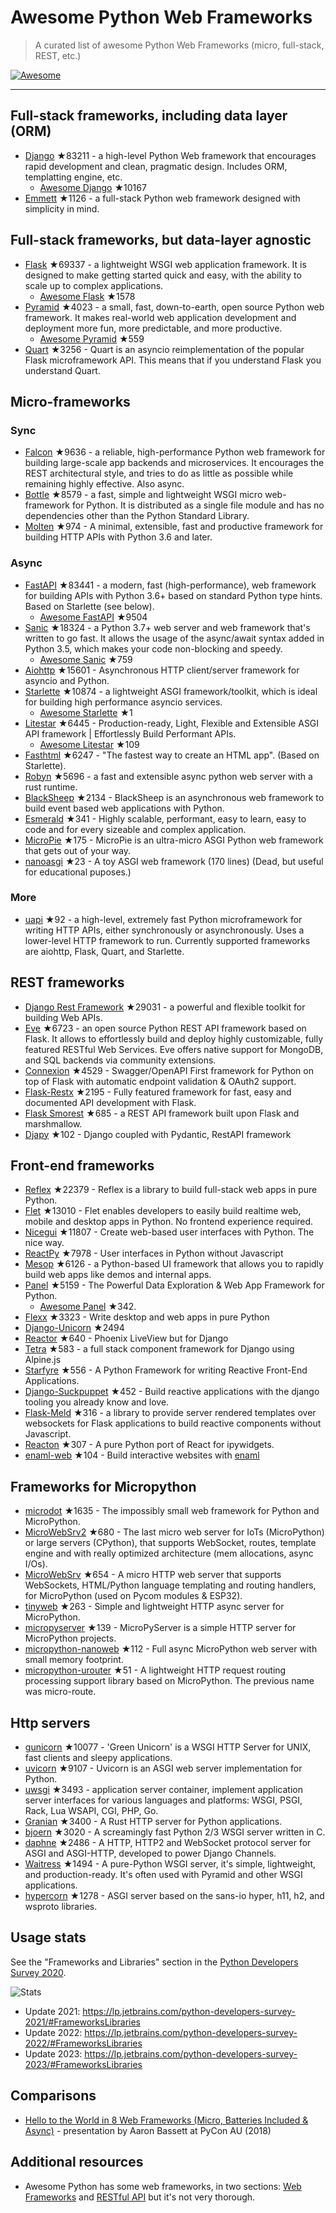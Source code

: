 # Awesome Python Web Frameworks


> A curated list of awesome Python Web Frameworks (micro, full-stack, REST, etc.)


[![Awesome](https://awesome.re/badge.svg)](https://awesome.re)

---

## Full-stack frameworks, including data layer (ORM)


- [Django](https://github.com/django/django) ★83211 - a high-level Python Web framework that encourages rapid development and clean, pragmatic design. Includes ORM, templatting engine, etc.
  - [Awesome Django](https://github.com/wsvincent/awesome-django) ★10167
- [Emmett](https://github.com/emmett-framework/emmett) ★1126 - a full-stack Python web framework designed with simplicity in mind.

## Full-stack frameworks, but data-layer agnostic

- [Flask](https://github.com/pallets/flask) ★69337 - a lightweight WSGI web application framework. It is designed to make getting started quick and easy, with the ability to scale up to complex applications.
  - [Awesome Flask](https://github.com/mjhea0/awesome-flask) ★1578
- [Pyramid](https://github.com/Pylons/pyramid) ★4023 - a small, fast, down-to-earth, open source Python web framework. It makes real-world web application development and deployment more fun, more predictable, and more productive.
  - [Awesome Pyramid](https://github.com/uralbash/awesome-pyramid) ★559
- [Quart](https://github.com/pallets/quart) ★3256 - Quart is an asyncio reimplementation of the popular Flask microframework API. This means that if you understand Flask you understand Quart.

## Micro-frameworks

### Sync

- [Falcon](https://github.com/falconry/falcon) ★9636 - a reliable, high-performance Python web framework for building large-scale app backends and microservices. It encourages the REST architectural style, and tries to do as little as possible while remaining highly effective. Also async.
- [Bottle](https://github.com/bottlepy/bottle) ★8579 - a fast, simple and lightweight WSGI micro web-framework for Python. It is distributed as a single file module and has no dependencies other than the Python Standard Library.
- [Molten](https://github.com/Bogdanp/molten) ★974 - A minimal, extensible, fast and productive framework for building HTTP APIs with Python 3.6 and later.

### Async

- [FastAPI](https://github.com/tiangolo/fastapi) ★83441 - a modern, fast (high-performance), web framework for building APIs with Python 3.6+ based on standard Python type hints. Based on Starlette (see below).
  - [Awesome FastAPI](https://github.com/mjhea0/awesome-fastapi) ★9504
- [Sanic](https://github.com/sanic-org/sanic) ★18324 - a Python 3.7+ web server and web framework that's written to go fast. It allows the usage of the async/await syntax added in Python 3.5, which makes your code non-blocking and speedy.
  - [Awesome Sanic](https://github.com/mekicha/awesome-sanic) ★759
- [Aiohttp](https://github.com/aio-libs/aiohttp) ★15601 - Asynchronous HTTP client/server framework for asyncio and Python.
- [Starlette](https://github.com/encode/starlette) ★10874 - a lightweight ASGI framework/toolkit, which is ideal for building high performance asyncio services.
  - [Awesome Starlette](https://github.com/sfermigier/awesome-starlette) ★1
- [Litestar](https://github.com/litestar-org/litestar) ★6445 - Production-ready, Light, Flexible and Extensible ASGI API framework | Effortlessly Build Performant APIs.
  - [Awesome Litestar](https://github.com/litestar-org/awesome-litestar) ★109
- [Fasthtml](https://github.com/AnswerDotAI/fasthtml) ★6247 - "The fastest way to create an HTML app". (Based on Starlette).
- [Robyn](https://github.com/sansyrox/robyn) ★5696 - a fast and extensible async python web server with a rust runtime.
- [BlackSheep](https://github.com/Neoteroi/BlackSheep) ★2134 - BlackSheep is an asynchronous web framework to build event based web applications with Python.
- [Esmerald](https://github.com/dymmond/esmerald) ★341 - Highly scalable, performant, easy to learn, easy to code and for every sizeable and complex application.
- [MicroPie](https://github.com/patx/micropie) ★175 - MicroPie is an ultra-micro ASGI Python web framework that gets out of your way.
- [nanoasgi](https://github.com/qweeze/nanoasgi) ★23 - A toy ASGI web framework (170 lines) (Dead, but useful for educational puposes.)


### More

- [uapi](https://github.com/Tinche/uapi) ★92 - a high-level, extremely fast Python microframework for writing HTTP APIs, either synchronously or asynchronously. Uses a lower-level HTTP framework to run. Currently supported frameworks are aiohttp, Flask, Quart, and Starlette.


## REST frameworks

- [Django Rest Framework](https://github.com/encode/django-rest-framework) ★29031 - a powerful and flexible toolkit for building Web APIs.
- [Eve](https://github.com/pyeve/eve) ★6723 - an open source Python REST API framework based on Flask. It allows to effortlessly build and deploy highly customizable, fully featured RESTful Web Services. Eve offers native support for MongoDB, and SQL backends via community extensions.
- [Connexion](https://github.com/zalando/connexion) ★4529 - Swagger/OpenAPI First framework for Python on top of Flask with automatic endpoint validation & OAuth2 support.
- [Flask-Restx](https://github.com/python-restx/flask-restx) ★2195 - Fully featured framework for fast, easy and documented API development with Flask.
- [Flask Smorest](https://github.com/marshmallow-code/flask-smorest) ★685 - a REST API framework built upon Flask and marshmallow.
- [Djapy](https://github.com/Bishwas-py/djapy) ★102 - Django coupled with Pydantic, RestAPI framework


## Front-end frameworks

- [Reflex](https://github.com/reflex-dev/reflex) ★22379 - Reflex is a library to build full-stack web apps in pure Python.
- [Flet](https://github.com/flet-dev/flet) ★13010 - Flet enables developers to easily build realtime web, mobile and desktop apps in Python. No frontend experience required.
- [Nicegui](https://github.com/zauberzeug/nicegui) ★11807 - Create web-based user interfaces with Python. The nice way.
- [ReactPy](https://github.com/reactive-python/reactpy) ★7978 - User interfaces in Python without Javascript
- [Mesop](https://github.com/google/mesop) ★6126 - a Python-based UI framework that allows you to rapidly build web apps like demos and internal apps.
- [Panel](https://github.com/holoviz/panel) ★5159 - The Powerful Data Exploration & Web App Framework for Python.
  - [Awesome Panel](https://awesome-panel.org/) ★342.
- [Flexx](https://github.com/flexxui/flexx) ★3323 -  Write desktop and web apps in pure Python
- [Django-Unicorn](https://github.com/adamghill/django-unicorn) ★2494
- [Reactor](https://github.com/edelvalle/reactor) ★640 -  Phoenix LiveView but for Django
- [Tetra](https://github.com/tetra-framework/tetra) ★583 - a full stack component framework for Django using Alpine.js
- [Starfyre](https://github.com/sansyrox/starfyre) ★556 - A Python Framework for writing Reactive Front-End Applications.
- [Django-Suckpuppet](https://github.com/jonathan-s/django-sockpuppet) ★452 - Build reactive applications with the django tooling you already know and love.
- [Flask-Meld](https://github.com/mikeabrahamsen/Flask-Meld) ★316 - a library to provide server rendered templates over websockets for Flask applications to build reactive components without Javascript.
- [Reacton](https://github.com/widgetti/reacton) ★307 - A pure Python port of React for ipywidgets.
- [enaml-web](https://github.com/codelv/enaml-web) ★104 - Build interactive websites with [enaml](https://github.com/nucleic/enaml)

## Frameworks for Micropython

- [microdot](https://github.com/miguelgrinberg/microdot) ★1635 - The impossibly small web framework for Python and MicroPython.
- [MicroWebSrv2](https://github.com/jczic/MicroWebSrv2) ★680 - The last micro web server for IoTs (MicroPython) or large servers (CPython), that supports WebSocket, routes, template engine and with really optimized architecture (mem allocations, async I/Os).
- [MicroWebSrv](https://github.com/jczic/MicroWebSrv) ★654 - A micro HTTP web server that supports WebSockets, HTML/Python language templating and routing handlers, for MicroPython (used on Pycom modules & ESP32).
- [tinyweb](https://github.com/belyalov/tinyweb) ★263 - Simple and lightweight HTTP async server for MicroPython.
- [micropyserver](https://github.com/troublegum/micropyserver) ★139 - MicroPyServer is a simple HTTP server for MicroPython projects.
- [micropython-nanoweb](https://github.com/hugokernel/micropython-nanoweb) ★112 - Full async MicroPython web server with small memory footprint.
- [micropython-urouter](https://github.com/whales-chen/micropython-urouter) ★51 - A lightweight HTTP request routing processing support library based on MicroPython. The previous name was micro-route.

## Http servers

- [gunicorn](https://github.com/benoitc/gunicorn) ★10077 - 'Green Unicorn' is a WSGI HTTP Server for UNIX, fast clients and sleepy applications.
- [uvicorn](https://github.com/encode/uvicorn) ★9107 - Uvicorn is an ASGI web server implementation for Python.
- [uwsgi](https://github.com/unbit/uwsgi) ★3493 - application server container, implement application server interfaces for various languages and platforms: WSGI, PSGI, Rack, Lua WSAPI, CGI, PHP, Go.
- [Granian](https://github.com/emmett-framework/granian) ★3400 - A Rust HTTP server for Python applications.
- [bjoern](https://github.com/jonashaag/bjoern) ★3020 - A screamingly fast Python 2/3 WSGI server written in C.
- [daphne](https://github.com/django/daphne) ★2486 - A HTTP, HTTP2 and WebSocket protocol server for ASGI and ASGI-HTTP, developed to power Django Channels.
- [Waitress](https://github.com/Pylons/waitress) ★1494 - A pure-Python WSGI server, it's simple, lightweight, and production-ready. It's often used with Pyramid and other WSGI applications.
- [hypercorn](https://github.com/pgjones/hypercorn) ★1278 - ASGI server based on the sans-io hyper, h11, h2, and wsproto libraries.

## Usage stats

See the "Frameworks and Libraries" section in the [Python Developers Survey 2020](https://www.jetbrains.com/lp/python-developers-survey-2020/).

![Stats](https://raw.githubusercontent.com/sfermigier/awesome-python-web-frameworks/main/python-web-frameworks-usage.png)

- Update 2021: <https://lp.jetbrains.com/python-developers-survey-2021/#FrameworksLibraries>
- Update 2022: <https://lp.jetbrains.com/python-developers-survey-2022/#FrameworksLibraries>
- Update 2023: <https://lp.jetbrains.com/python-developers-survey-2023/#FrameworksLibraries>


## Comparisons

- [Hello to the World in 8 Web Frameworks (Micro, Batteries Included & Async)](https://noti.st/aaronbassett/lK9Ah7/hello-to-the-world-in-8-web-frameworks-micro-batteries-included-async) - presentation by Aaron Bassett at PyCon AU (2018)


## Additional resources

- Awesome Python has some web frameworks, in two sections: [Web Frameworks](https://github.com/vinta/awesome-python#web-frameworks) and [RESTful API](https://github.com/vinta/awesome-python#restful-api) but it's not very thorough.
